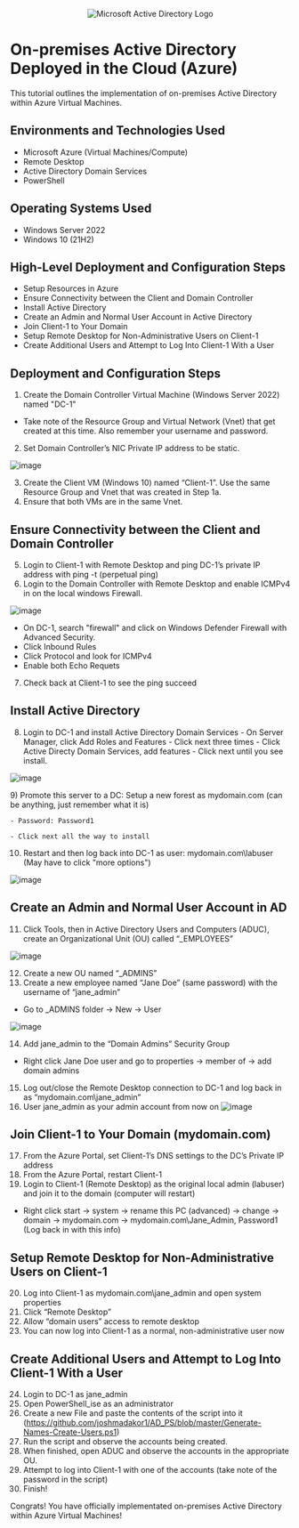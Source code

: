 <p align="center">
<img src="https://i.imgur.com/pU5A58S.png" alt="Microsoft Active Directory Logo"/>
</p>

<h1>On-premises Active Directory Deployed in the Cloud (Azure)</h1>
This tutorial outlines the implementation of on-premises Active Directory within Azure Virtual Machines.<br />




<h2>Environments and Technologies Used</h2>

- Microsoft Azure (Virtual Machines/Compute)
- Remote Desktop
- Active Directory Domain Services
- PowerShell

<h2>Operating Systems Used </h2>

- Windows Server 2022
- Windows 10 (21H2)

<h2>High-Level Deployment and Configuration Steps</h2>

- Setup Resources in Azure
- Ensure Connectivity between the Client and Domain Controller
- Install Active Directory
- Create an Admin and Normal User Account in Active Directory
- Join Client-1 to Your Domain
- Setup Remote Desktop for Non-Administrative Users on Client-1
- Create Additional Users and Attempt to Log Into Client-1 With a User

<h2>Deployment and Configuration Steps</h2>

  1) Create the Domain Controller Virtual Machine (Windows Server 2022) named "DC-1"
  - Take note of the Resource Group and Virtual Network (Vnet) that get created at this time. Also remember your username and password.
  2) Set Domain Controller’s NIC Private IP address to be static.
  
![image](https://github.com/michaelpeters2/configure-ad/assets/141062110/9b823be0-3d73-413f-aa59-8ece7d67d907)


  3) Create the Client VM (Windows 10) named “Client-1”. Use the same Resource Group and Vnet that was created in Step 1a.
  4) Ensure that both VMs are in the same Vnet.
</p>

Ensure Connectivity between the Client and Domain Controller
-
  5) Login to Client-1 with Remote Desktop and ping DC-1’s private IP address with ping -t (perpetual ping)
  6) Login to the Domain Controller with Remote Desktop and enable ICMPv4 in on the local windows Firewall.


![image](https://github.com/michaelpeters2/configure-ad/assets/141062110/3f37bb99-2851-4f1a-b562-c844ad8f8a0d)

  - On DC-1, search "firewall" and click on Windows Defender Firewall with Advanced Security.
  - Click Inbound Rules
  - Click Protocol and look for ICMPv4
  - Enable both Echo Requets
  7) Check back at Client-1 to see the ping succeed

Install Active Directory
-
  8) Login to DC-1 and install Active Directory Domain Services
    - On Server Manager, click Add Roles and Features
    - Click next three times
    - Click Active Directy Domain Services, add features
    - Click next until you see install.

![image](https://github.com/michaelpeters2/configure-ad/assets/141062110/49a535e6-53e3-4d42-b925-bbe703704e2a)
</p>
  9) Promote this server to a DC: Setup a new forest as mydomain.com (can be anything, just remember what it is)
  
    - Password: Password1
    
    - Click next all the way to install
    
  10) Restart and then log back into DC-1 as user: mydomain.com\labuser (May have to click "more options")

![image](https://github.com/michaelpeters2/configure-ad/assets/141062110/a15cbad4-693b-4702-aeba-9204a656243b)


  Create an Admin and Normal User Account in AD
  -
  11) Click Tools, then in Active Directory Users and Computers (ADUC), create an Organizational Unit (OU) called “_EMPLOYEES”

![image](https://github.com/michaelpeters2/configure-ad/assets/141062110/726e6dc0-c95d-4828-a327-bf5c30097b3d)

  12) Create a new OU named “_ADMINS”
  13) Create a new employee named “Jane Doe” (same password) with the username of “jane_admin”
  - Go to _ADMINS folder -> New -> User

![image](https://github.com/michaelpeters2/configure-ad/assets/141062110/77e99e69-7cbd-41f0-85f4-985124b09d86)

  14) Add jane_admin to the “Domain Admins” Security Group
  - Right click Jane Doe user and go to properties -> member of -> add domain admins
  15) Log out/close the Remote Desktop connection to DC-1 and log back in as “mydomain.com\jane_admin”
  16) User jane_admin as your admin account from now on
![image](https://github.com/michaelpeters2/configure-ad/assets/141062110/97f79fdd-908c-4c6d-806d-f5bf74a2a766)

Join Client-1 to Your Domain (mydomain.com)
-
  17) From the Azure Portal, set Client-1’s DNS settings to the DC’s Private IP address
  18) From the Azure Portal, restart Client-1
  19) Login to Client-1 (Remote Desktop) as the original local admin (labuser) and join it to the domain (computer will restart)
  - Right click start -> system -> rename this PC (advanced) -> change -> domain -> mydomain.com -> mydomain.com\Jane_Admin, Password1 (Log back in with this info)

Setup Remote Desktop for Non-Administrative Users on Client-1
-
  20) Log into Client-1 as mydomain.com\jane_admin and open system properties
  21) Click “Remote Desktop”
  22) Allow “domain users” access to remote desktop
  23) You can now log into Client-1 as a normal, non-administrative user now

Create Additional Users and Attempt to Log Into Client-1 With a User
-
  24) Login to DC-1 as jane_admin
  25) Open PowerShell_ise as an administrator
  26) Create a new File and paste the contents of the script into it (https://github.com/joshmadakor1/AD_PS/blob/master/Generate-Names-Create-Users.ps1)
  27) Run the script and observe the accounts being created.
  28) When finished, open ADUC and observe the accounts in the appropriate OU.
  29) Attempt to log into Client-1 with one of the accounts (take note of the password in the script)
  30) Finish!

Congrats! You have officially implementated on-premises Active Directory within Azure Virtual Machines!
